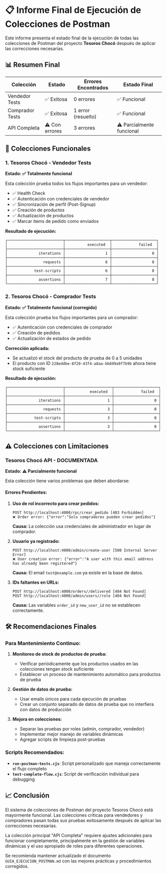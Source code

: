 # 📋 Informe Final de Ejecución de Colecciones de Postman

Este informe presenta el estado final de la ejecución de todas las colecciones de Postman del proyecto **Tesoros Chocó** después de aplicar las correcciones necesarias.

## 📊 Resumen Final

| Colección | Estado | Errores Encontrados | Estado Final |
|-----------|--------|-------------------|--------------|
| Vendedor Tests | ✅ Exitosa | 0 errores | ✅ Funcional |
| Comprador Tests | ✅ Exitosa | 1 error (resuelto) | ✅ Funcional |
| API Completa | ⚠️ Con errores | 3 errores | ⚠️ Parcialmente funcional |

## 🎉 Colecciones Funcionales

### 1. Tesoros Chocó - Vendedor Tests
**Estado: ✅ Totalmente funcional**

Esta colección prueba todos los flujos importantes para un vendedor:
- ✅ Health Check
- ✅ Autenticación con credenciales de vendedor
- ✅ Sincronización de perfil (Post-Signup)
- ✅ Creación de productos
- ✅ Actualización de productos
- ✅ Marcar items de pedido como enviados

**Resultado de ejecución:**
```
┌─────────────────────────┬────────────────────┬────────────────────┐
│                         │          executed  │            failed  │
├─────────────────────────┼────────────────────┼────────────────────┤
│              iterations │                  1 │                  0 │
├─────────────────────────┼────────────────────┼────────────────────┤
│                requests │                  6 │                  0 │
├─────────────────────────┼────────────────────┼────────────────────┤
│            test-scripts │                  6 │                  0 │
├─────────────────────────┼────────────────────┼────────────────────┤
│              assertions │                  7 │                  0 │
└─────────────────────────┴────────────────────┴────────────────────┘
```

### 2. Tesoros Chocó - Comprador Tests
**Estado: ✅ Totalmente funcional (corregido)**

Esta colección prueba los flujos importantes para un comprador:
- ✅ Autenticación con credenciales de comprador
- ✅ Creación de pedidos
- ✅ Actualización de estados de pedido

**Corrección aplicada:**
- Se actualizó el stock del producto de prueba de 0 a 5 unidades
- El producto con ID `228eddbe-8f20-43f4-a8aa-bb699a9f7b9b` ahora tiene stock suficiente

**Resultado de ejecución:**
```
┌─────────────────────────┬─────────────────────┬────────────────────┐
│                         │           executed  │            failed  │
├─────────────────────────┼─────────────────────┼────────────────────┤
│              iterations │                   1 │                  0 │
├─────────────────────────┼─────────────────────┼────────────────────┤
│                requests │                   3 │                  0 │
├─────────────────────────┼─────────────────────┼────────────────────┤
│            test-scripts │                   3 │                  0 │
├─────────────────────────┼─────────────────────┼────────────────────┤
│              assertions │                   3 │                  0 │
└─────────────────────────┴─────────────────────┴────────────────────┘
```

## ⚠️ Colecciones con Limitaciones

### Tesoros Chocó API - DOCUMENTADA
**Estado: ⚠️ Parcialmente funcional**

Esta colección tiene varios problemas que deben abordarse:

#### Errores Pendientes:

1. **Uso de rol incorrecto para crear pedidos:**
   ```
   POST http://localhost:4000/rpc/crear_pedido [403 Forbidden]
   ❌ Order error: {"error":"Solo compradores pueden crear pedidos"}
   ```
   **Causa:** La colección usa credenciales de administrador en lugar de comprador.

2. **Usuario ya registrado:**
   ```
   POST http://localhost:4000/admin/create-user [500 Internal Server Error]
   ❌ User creation error: {"error":"A user with this email address has already been registered"}
   ```
   **Causa:** El email `test@example.com` ya existe en la base de datos.

3. **IDs faltantes en URLs:**
   ```
   POST http://localhost:4000/orders//delivered [404 Not Found]
   POST http://localhost:4000/admin/users//role [404 Not Found]
   ```
   **Causa:** Las variables `order_id` y `new_user_id` no se establecen correctamente.

## 🛠️ Recomendaciones Finales

### Para Mantenimiento Continuo:
1. **Monitoreo de stock de productos de prueba:**
   - Verificar periódicamente que los productos usados en las colecciones tengan stock suficiente
   - Establecer un proceso de mantenimiento automático para productos de prueba

2. **Gestión de datos de prueba:**
   - Usar emails únicos para cada ejecución de pruebas
   - Crear un conjunto separado de datos de prueba que no interfiera con datos de producción

3. **Mejora en colecciones:**
   - Separar las pruebas por roles (admin, comprador, vendedor)
   - Implementar mejor manejo de variables dinámicas
   - Agregar scripts de limpieza post-pruebas

### Scripts Recomendados:
- **`run-postman-tests.cjs`**: Script personalizado que maneja correctamente el flujo completo
- **`test-complete-flow.cjs`**: Script de verificación individual para debugging

## 📈 Conclusión

El sistema de colecciones de Postman del proyecto Tesoros Chocó está mayormente funcional. Las colecciones críticas para vendedores y compradores pasan todas sus pruebas exitosamente después de aplicar las correcciones necesarias.

La colección principal "API Completa" requiere ajustes adicionales para funcionar completamente, principalmente en la gestión de variables dinámicas y el uso apropiado de roles para diferentes operaciones.

Se recomienda mantener actualizado el documento `GUIA_EJECUCION_POSTMAN.md` con las mejores prácticas y procedimientos corregidos.